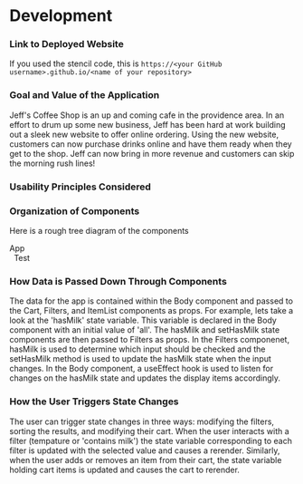 # Development

### Link to Deployed Website
If you used the stencil code, this is `https://<your GitHub username>.github.io/<name of your repository>`

### Goal and Value of the Application

Jeff's Coffee Shop is an up and coming cafe in the providence area. In an effort to drum up some new business, Jeff
has been hard at work building out a sleek new website to offer online ordering. Using the new website, customers
can now purchase drinks online and have them ready when they get to the shop. Jeff can now bring in more revenue
and customers can skip the morning rush lines!

### Usability Principles Considered

### Organization of Components

Here is a rough tree diagram of the components

App <br/>
&nbsp; Test

### How Data is Passed Down Through Components

The data for the app is contained within the Body component and passed to the Cart, Filters, and ItemList components as props. For example, lets take a look at the 'hasMilk' state variable. This variable is declared in the Body component with an initial value of 'all'. The hasMilk and setHasMilk state components are then passed to Filters as props. In the Filters componenet, hasMilk is used to determine which input should be checked and the setHasMilk method is used to update the hasMilk state when the input changes. In the Body component, a useEffect hook is used to listen for changes on the hasMilk state and updates the display items accordingly.

### How the User Triggers State Changes

The user can trigger state changes in three ways: modifying the filters, sorting the results, and modifying their cart.
When the user interacts with a filter (tempature or 'contains milk') the state variable corresponding to each filter
is updated with the selected value and causes a rerender. Similarly, when the user adds or removes an item from their cart, the state variable holding cart items is updated and causes the cart to rerender.

